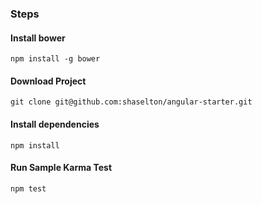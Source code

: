 ### Steps

#### Install bower
```
npm install -g bower
```

#### Download Project
```
git clone git@github.com:shaselton/angular-starter.git
```

#### Install dependencies
```
npm install
````

#### Run Sample Karma Test
```
npm test
```
